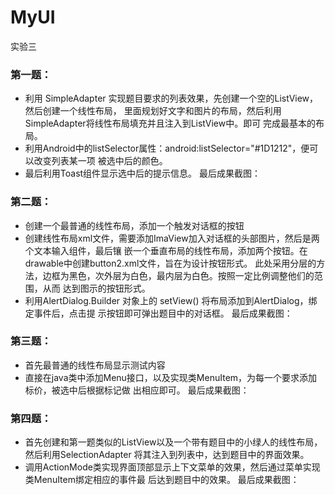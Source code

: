 # MyUI
实验三
### 第一题：
* 利用 SimpleAdapter 实现题目要求的列表效果，先创建一个空的ListView，然后创建一个线性布局，
里面规划好文字和图片的布局，然后利用SimpleAdapter将线性布局填充并且注入到ListView中。即可
完成最基本的布局。
* 利用Android中的listSelector属性：android:listSelector="#1D1212"，便可以改变列表某一项
被选中后的颜色。
* 最后利用Toast组件显示选中后的提示信息。
最后成果截图：

### 第二题：
* 创建一个最普通的线性布局，添加一个触发对话框的按钮
* 创建线性布局xml文件，需要添加ImaView加入对话框的头部图片，然后是两个文本输入组件，最后镶
嵌一个垂直布局的线性布局，添加两个按钮。在drawable中创建button2.xml文件，旨在为设计按钮形式。
此处采用分层的方法，边框为黑色，次外层为白色，最内层为白色。按照一定比例调整他们的范围，从而
达到图示的按钮形式。
* 利用AlertDialog.Builder 对象上的 setView() 将布局添加到AlertDialog，绑定事件后，点击提
示按钮即可弹出题目中的对话框。
最后成果截图：

### 第三题：
* 首先最普通的线性布局显示测试内容
* 直接在java类中添加Menu接口，以及实现类MenuItem，为每一个要求添加标价，被选中后根据标记做
出相应即可。
最后成果截图：

### 第四题：
* 首先创建和第一题类似的ListView以及一个带有题目中的小绿人的线性布局，然后利用SelectionAdapter
将其注入到列表中，达到题目中的界面效果。
* 调用ActionMode类实现界面顶部显示上下文菜单的效果，然后通过菜单实现类MenuItem绑定相应的事件最
后达到题目中的效果。
最后成果截图：
